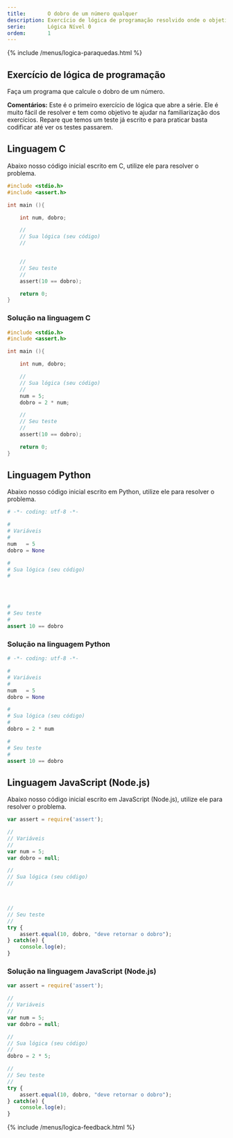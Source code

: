 ```yaml
---
title:       O dobro de um número qualquer
description: Exercício de lógica de programação resolvido onde o objetivo é calcular o dobro de um número qualquer.
serie:       Lógica Nível 0
ordem:       1
---
```


{% include /menus/logica-paraquedas.html %}

Exercício de lógica de programação
---

Faça um programa que calcule o dobro de um número.

__Comentários:__ Este é o primeiro exercício de lógica que abre a série. Ele é muito fácil de resolver e tem como 
objetivo te ajudar na familiarização dos exercícios. Repare que temos um teste já escrito e para praticar basta codificar
até ver os testes passarem.


Linguagem C
---

Abaixo nosso código inicial escrito em C, utilize ele para resolver o problema.

```c
#include <stdio.h>
#include <assert.h>

int main (){

    int num, dobro;

    //
    // Sua lógica (seu código)
    //


    //
    // Seu teste
    //
    assert(10 == dobro);

    return 0;
}
```



### Solução na linguagem C

```c
#include <stdio.h>
#include <assert.h>

int main (){

    int num, dobro;

    //
    // Sua lógica (seu código)
    //
    num = 5;
    dobro = 2 * num;

    //
    // Seu teste
    //
    assert(10 == dobro);

    return 0;
}
```

Linguagem Python
---

Abaixo nosso código inicial escrito em Python, utilize ele para resolver o problema.

```python
# -*- coding: utf-8 -*-

#
# Variáveis
#
num   = 5
dobro = None

#
# Sua lógica (seu código)
#




#
# Seu teste
#
assert 10 == dobro
```


### Solução na linguagem Python

```python
# -*- coding: utf-8 -*-

#
# Variáveis
#
num   = 5
dobro = None

#
# Sua lógica (seu código)
#
dobro = 2 * num

#
# Seu teste
#
assert 10 == dobro
```


Linguagem JavaScript (Node.js)
---

Abaixo nosso código inicial escrito em JavaScript (Node.js), utilize ele para resolver o problema.

```javascript
var assert = require('assert');

//
// Variáveis
//
var num = 5;
var dobro = null;

//
// Sua lógica (seu código)
//



//
// Seu teste
//
try {
    assert.equal(10, dobro, "deve retornar o dobro");
} catch(e) {
    console.log(e);
}
```


### Solução na linguagem JavaScript (Node.js)


```javascript
var assert = require('assert');

//
// Variáveis
//
var num = 5;
var dobro = null;

//
// Sua lógica (seu código)
//
dobro = 2 * 5;

//
// Seu teste
//
try {
    assert.equal(10, dobro, "deve retornar o dobro");
} catch(e) {
    console.log(e);
}
```

{% include /menus/logica-feedback.html %}